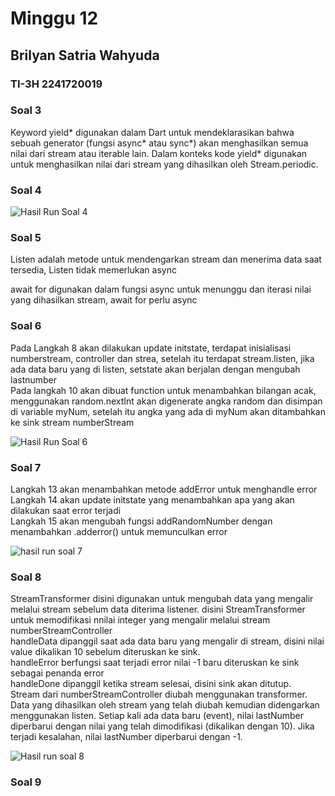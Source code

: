 # Minggu 12
## Brilyan Satria Wahyuda
### TI-3H 2241720019

### Soal 3
<p>Keyword yield* digunakan dalam Dart untuk mendeklarasikan bahwa sebuah generator (fungsi async* atau sync*) akan menghasilkan semua nilai dari stream atau iterable lain. Dalam konteks kode yield* digunakan untuk menghasilkan nilai dari stream yang dihasilkan oleh Stream.periodic.</p>

### Soal 4

![Hasil Run Soal 4](soal4.gif)

### Soal 5
</p>Listen adalah metode untuk mendengarkan stream dan menerima data saat tersedia, Listen tidak memerlukan async<p>
<p>await for digunakan dalam fungsi async untuk menunggu dan iterasi nilai yang dihasilkan stream, await for perlu async</p>

### Soal 6
<p>Pada Langkah 8 akan dilakukan update initstate, terdapat inisialisasi numberstream, controller dan strea, setelah itu terdapat stream.listen, jika ada data baru yang di listen, setstate akan berjalan dengan mengubah lastnumber<br>
Pada langkah 10 akan dibuat function untuk menambahkan bilangan acak, menggunakan random.nextInt akan digenerate angka random dan disimpan di variable myNum, setelah itu angka yang ada di myNum akan ditambahkan ke sink stream numberStream
</p>

![Hasil Run Soal 6](soal6.gif)
### Soal 7
<p>Langkah 13 akan menambahkan metode addError untuk menghandle error<br>
Langkah 14 akan update initstate yang menambahkan apa yang akan dilakukan saat error terjadi<br>
Langkah 15 akan mengubah fungsi addRandomNumber dengan menambahkan .adderror() untuk memunculkan error
</p>

![hasil run soal 7](soal7.gif)

### Soal 8
<p>StreamTransformer disini digunakan untuk mengubah data yang mengalir melalui stream sebelum data diterima listener. disini StreamTransformer<int,int> untuk memodifikasi nnilai integer yang mengalir melalui stream numberStreamController <br>
handleData dipanggil saat ada data baru yang mengalir di stream, disini nilai value dikalikan 10 sebelum diteruskan ke sink.
<br> handleError berfungsi saat terjadi error nilai -1 baru diteruskan ke sink sebagai penanda error <br> handleDone dipanggil ketika stream selesai, disini sink akan ditutup. <br> Stream dari numberStreamController diubah menggunakan transformer.
Data yang dihasilkan oleh stream yang telah diubah kemudian didengarkan menggunakan listen.
Setiap kali ada data baru (event), nilai lastNumber diperbarui dengan nilai yang telah dimodifikasi (dikalikan dengan 10).
Jika terjadi kesalahan, nilai lastNumber diperbarui dengan -1.
</p>

![Hasil run soal 8](soal8.gif)

### Soal 9
